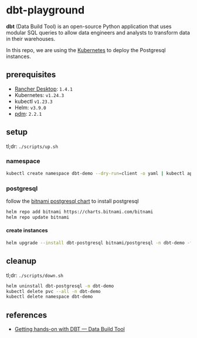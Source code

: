 # dbt-playground <!-- omit in toc -->

**dbt** (Data Build Tool) is an open-source Python application that uses modular SQL queries to allow data engineers and analysts to transform data in their warehouses.

In this repo, we are using the [Kubernetes](https://kubernetes.io/) to deploy the Postgresql instances.

## prerequisites

- [Rancher Desktop](https://github.com/rancher-sandbox/rancher-desktop): `1.4.1`
- Kubernetes: `v1.24.3`
- kubectl `v1.23.3`
- Helm: `v3.9.0`
- [pdm](https://github.com/pdm-project/pdm): `2.2.1`

## setup

tl;dr: `./scripts/up.sh`

### namespace

```sh
kubectl create namespace dbt-demo --dry-run=client -o yaml | kubectl apply -f -
```

### postgresql

follow the [bitnami postgresql chart](https://github.com/bitnami/charts/tree/master/bitnami/postgresql) to install postgresql

```sh
helm repo add bitnami https://charts.bitnami.com/bitnami
helm repo update bitnami
```

#### create instances

```sh
helm upgrade --install dbt-postgresql bitnami/postgresql -n dbt-demo -f postgresql/values.yaml
```

## cleanup

tl;dr: `./scripts/down.sh`

```sh
helm uninstall dbt-postgresql -n dbt-demo
kubectl delete pvc --all -n dbt-demo
kubectl delete namespace dbt-demo
```

## references

- [Getting hands-on with DBT — Data Build Tool](https://towardsdatascience.com/getting-hands-on-with-dbt-data-build-tool-a157d4151bbc)
